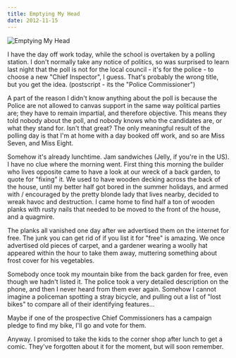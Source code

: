 ```yaml
---
title: Emptying My Head
date: 2012-11-15
---
```


![Emptying My Head](https://source.unsplash.com/s9CC2SKySJM/1600x900)

I have the day off work today, while the school is overtaken by a polling station. I don't normally take any notice of politics, so was surprised to learn last night that the poll is not for the local council - it's for the police - to choose a new "Chief Inspector", I guess. That's probably the wrong title, but you get the idea. (postscript - its the "Police Commissioner")

A part of the reason I didn't know anything about the poll is because the Police are not allowed to canvas support in the same way political parties are; they have to remain impartial, and therefore objective. This means they told nobody about the poll, and nobody knows who the candidates are, or what they stand for. Isn't that great? The only meaningful result of the polling day is that I'm at home with a day booked off work, and so are Miss Seven, and Miss Eight.

Somehow it's already lunchtime. Jam sandwiches (Jelly, if you're in the US). I have no clue where the morning went. First thing this morning the builder who lives opposite came to have a look at our wreck of a back garden, to quote for "fixing" it. We used to have wooden decking across the back of the house, until my better half got bored in the summer holidays, and armed with / encouraged by the pretty blonde lady that lives nearby, decided to wreak havoc and destruction. I came home to find half a ton of wooden planks with rusty nails that needed to be moved to the front of the house, and a quagmire.

The planks all vanished one day after we advertised them on the internet for free. The junk you can get rid of if you list it for "free" is amazing. We once advertised old pieces of carpet, and a gardener wearing a woolly hat appeared within the hour to take them away, muttering something about frost cover for his vegetables.

Somebody once took my mountain bike from the back garden for free, even though we hadn't listed it. The police took a very detailed description on the phone, and then I never heard from them ever again. Somehow I cannot imagine a policeman spotting a stray bicycle, and pulling out a list of "lost bikes" to compare all of their identifying features...

Maybe if one of the prospective Chief Commissioners has a campaign pledge to find my bike, I'll go and vote for them.

Anyway. I promised to take the kids to the corner shop after lunch to get a comic. They've forgotten about it for the moment, but will soon remember.